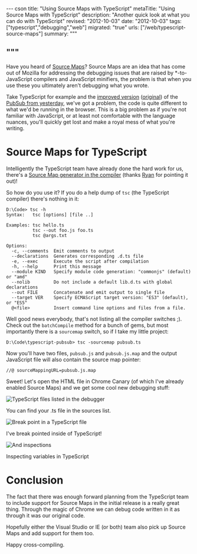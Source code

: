 --- cson
title: "Using Source Maps with TypeScript"
metaTitle: "Using Source Maps with TypeScript"
description: "Another quick look at what you can do with TypeScript"
revised: "2012-10-03"
date: "2012-10-03"
tags: ["typescript","debugging","web"]
migrated: "true"
urls: ["/web/typescript-source-maps"]
summary: """

"""
---
Have you heard of [Source Maps](http://www.html5rocks.com/en/tutorials/developertools/sourcemaps/)? Source Maps are an idea that has come out of Mozilla for addressing the debugging issues that are raised by *-to-JavaScript compilers and JavaScript minifiers, the problem is that when you use these you ultimately aren't debugging what you wrote.

Take TypeScript for example and the [improved version][1] ([original][2]) of the [PubSub from yesterday][3], we've got a problem, the code is quite different to what we'd be running in the browser. This is a big problem as if you're not familiar with JavaScript, or at least not comfortable with the language nuances, you'll quickly get lost and make a royal mess of what you're writing.

# Source Maps for TypeScript

Intelligently the TypeScript team have already done the hard work for us, there's a [Source Map generator in the compiler](http://typescript.codeplex.com/SourceControl/changeset/view/d397c54a55db#src%2fcompiler%2fsourceMapping.ts) (thanks [Ryan](https://twitter.com/ryanseddon) for pointing it out)!

So how do you use it? If you do a help dump of `tsc` (the TypeScript compiler) there's nothing in it:

    D:\Code> tsc -h    
    Syntax:   tsc [options] [file ..]
    
    Examples: tsc hello.ts
              tsc --out foo.js foo.ts
              tsc @args.txt
    
    Options:
      -c, --comments  Emit comments to output
      --declarations  Generates corresponding .d.ts file
      -e, --exec      Execute the script after compilation
      -h, --help      Print this message
      --module KIND   Specify module code generation: "commonjs" (default) or "amd"
      --nolib         Do not include a default lib.d.ts with global declarations
      --out FILE      Concatenate and emit output to single file
      --target VER    Specify ECMAScript target version: "ES3" (default), or "ES5"
      @<file>         Insert command line options and files from a file.

Well good news everybody, that's not listing all the compiler switches ;). Check out the `batchCompile` method for a bunch of gems, but most importantly there is a `sourcemap` switch, so if I take my little project:

    D:\Code\typescript-pubsub> tsc -sourcemap pubsub.ts

Now you'll have two files, `pubsub.js` and `pubsub.js.map` and the output JavaScript file will also contain the source map pointer:

    //@ sourceMappingURL=pubsub.js.map

Sweet! Let's open the HTML file in Chrome Canary (of which I've already enabled Source Maps) and we get some cool new debugging stuff:

![TypeScript files listed in the debugger][4]

You can find your .ts file in the sources list.

![Break point in a TypeScript file][5]

I've break pointed inside of TypeScript!

![And inspections][6]

Inspecting variables in TypeScript

# Conclusion

The fact that there was enough forward planning from the TypeScript team to include support for Source Maps in the initial release is a really great thing. Through the magic of Chrome we can debug code written in it as through it was our original code.

Hopefully either the Visual Studio or IE (or both) team also pick up Source Maps and add support for them too.

Happy cross-compiling.


  [1]: https://gist.github.com/3825576
  [2]: https://gist.github.com/3817035
  [3]: http://www.aaron-powell.com/web/pubsub-in-typescript
  [4]: http://www.aaron-powell.com/get/typescript/typescript-sourcemap-01.PNG
  [5]: http://www.aaron-powell.com/get/typescript/typescript-sourcemap-02.PNG
  [6]: http://www.aaron-powell.com/get/typescript/typescript-sourcemap-03.PNG